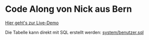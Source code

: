 # Code Along von Nick aus Bern

[Hier geht's zur Live-Demo](https://2025im4.crazy-internet.ch/)

Die Tabelle kann direkt mit SQL erstellt werden: [system/benutzer.sql](/system/benutzer.sql)
